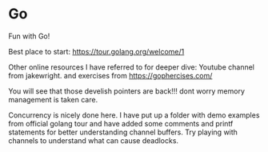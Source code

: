 # Go
Fun with Go!

Best place to start:
https://tour.golang.org/welcome/1

Other online resources I have referred to for deeper dive:
  Youtube channel from jakewright.
  and exercises from https://gophercises.com/
  
You will see that those develish pointers are back!!! dont worry memory management is taken care.

Concurrency is nicely done here. I have put up a folder with demo examples from official golang tour and have added some 
comments and printf statements for better understanding channel buffers. Try playing with channels to understand what can cause deadlocks.




